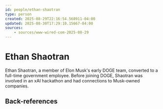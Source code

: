 ```yaml
---
id: people/ethan-shaotran
type: person
created: 2025-08-29T22:16:54.568911-04:00
updated: 2025-08-30T17:29:10.15667-04:00
sources:
    - sources/www-wired-com-2025-08-29
---
```


# Ethan Shaotran

Ethan Shaotran, a member of Elon Musk's early DOGE team, converted to a full-time government employee. Before joining DOGE, Shaotran was involved in an xAI hackathon and had connections to Musk-owned companies.

## Back-references
<!-- Auto-maintained by the system -->

